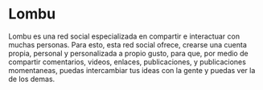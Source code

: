 # Lombu
Lombu es una red social especializada en compartir e interactuar con muchas personas. Para esto, esta red social ofrece, crearse una cuenta propia, personal y personalizada a propio gusto, para que, por medio de compartir comentarios, videos, enlaces, publicaciones, y publicaciones momentaneas, puedas intercambiar tus ideas con la gente y puedas ver la de los demas.
